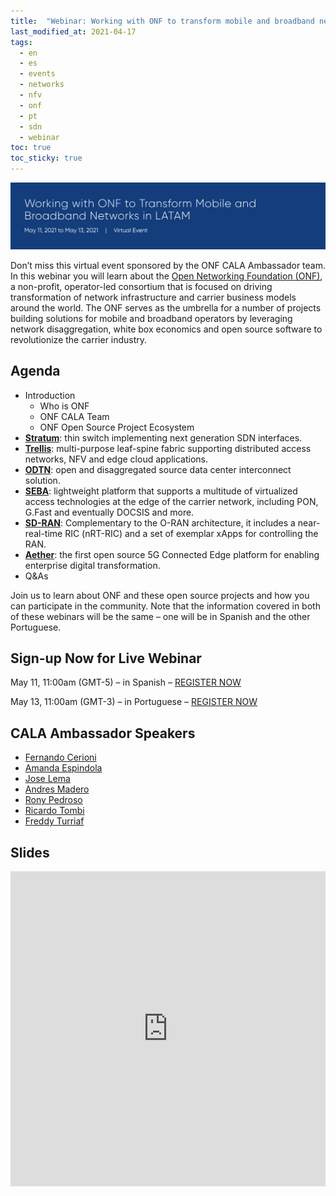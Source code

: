 ```yaml
---
title:  "Webinar: Working with ONF to transform mobile and broadband networks in LATAM 2021"
last_modified_at: 2021-04-17
tags:
  - en
  - es
  - events
  - networks
  - nfv
  - onf
  - pt
  - sdn
  - webinar
toc: true
toc_sticky: true
---
```


[![](/assets/images/posts/2021-04-17-onf-webinar-21.png)](https://opennetworking.org/events/working-with-onf-to-transform-mobile-and-broadband-networks-in-latam-2/)

Don’t miss this virtual event sponsored by the ONF CALA Ambassador team. In this webinar you will learn about the [Open Networking Foundation (ONF)](https://opennetworking.org/), a non-profit, operator-led consortium that is focused on driving transformation of network infrastructure and carrier business models around the world. The ONF serves as the umbrella for a number of projects building solutions for mobile and broadband operators by leveraging network disaggregation, white box economics and open source software to revolutionize the carrier industry.

## Agenda

 - Introduction
    - Who is ONF
    - ONF CALA Team
    - ONF Open Source Project Ecosystem
 - [**Stratum**](https://opennetworking.org/stratum/): thin switch implementing next generation SDN interfaces.
 - [**Trellis**](https://opennetworking.org/trellis/): multi-purpose leaf-spine fabric supporting distributed access networks, NFV and edge cloud applications.
 - [**ODTN**](https://opennetworking.org/odtn/): open and disaggregated source data center interconnect solution.
 - [**SEBA**](https://opennetworking.org/seba/): lightweight platform that supports a multitude of virtualized access technologies at the edge of the carrier network, including PON, G.Fast and eventually DOCSIS and more.
 - [**SD-RAN**](https://opennetworking.org/sd-ran/): Complementary to the O-RAN architecture, it includes a near-real-time RIC (nRT-RIC) and a set of exemplar xApps for controlling the RAN.
 - [**Aether**](https://opennetworking.org/aether/): the first open source 5G Connected Edge platform for enabling enterprise digital transformation.
 - Q&As

Join us to learn about ONF and these open source projects and how you can participate in the community. Note that the information covered in both of these webinars will be the same – one will be in Spanish and the other Portuguese.

## Sign-up Now for Live Webinar

May 11, 11:00am (GMT-5) – in Spanish – [REGISTER NOW](https://onf.zoom.us/webinar/register/WN_xpGZAVp4QDGzWK68wiDDtw)

May 13, 11:00am (GMT-3) – in Portuguese  – [REGISTER NOW](https://onf.zoom.us/webinar/register/WN_qndVbNQFTe6BvmScb7LhDg)

## CALA Ambassador Speakers

 - [Fernando Cerioni](https://opennetworking.org/ambassadors/fernando-cerioni/)
 - [Amanda Espindola](https://opennetworking.org/ambassadors/amanda-espindola/)
 - [Jose Lema](https://opennetworking.org/ambassadors/jose-castillo-lema/)
 - [Andres Madero](https://opennetworking.org/ambassadors/andres-madero/)
 - [Rony Pedroso](https://opennetworking.org/ambassadors/rony-a-spada-pedroso/)
 - [Ricardo Tombi](https://opennetworking.org/ambassadors/ricardo-tombi/)
 - [Freddy Turriaf](https://opennetworking.org/ambassadors/freddy-turriaf/)

## Slides

<iframe src="https://docs.google.com/gview?url=https://raw.githubusercontent.com/josecastillolema/talks/master/2021-onf-webinar/slides.pdf&embedded=true" style="width:100%; height: unset; aspect-ratio: 1/1;" frameborder="0"></iframe>